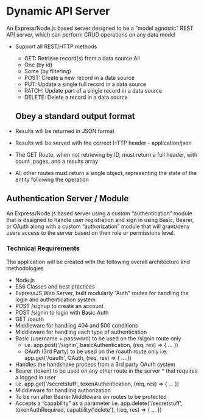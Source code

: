 # Dynamic API Server
An Express/Node.js based server designed to be a “model agnostic” REST API server, which can perform CRUD operations on any data model

* Support all REST/HTTP methods
    * GET: Retrieve record(s) from a data source
All
    * One (by id)
    * Some (by filtering)
     * POST: Create a new record in a data source
    * PUT: Update a single full record in a data source
     * PATCH: Update part of a single record in a data source
    * DELETE: Delete a record in a data source

    ## Obey a standard output format
* Results will be returned in JSON format
* Results will be served with the correct HTTP header - application/json
* The GET Route, when not retrieving by ID, must return a full header, with count ,pages, and a results array
* All other routes must return a single object, representing the state of the entity following the operation

## Authentication Server / Module
An Express/Node.js based server using a custom “authentication” module that is designed to handle user registration and sign in using Basic, Bearer, or OAuth along with a custom “authorization” module that will grant/deny users access to the server based on their role or permissions level.

### Technical Requirements
The application will be created with the following overall architecture and methodologies

 * Node.js
* ES6 Classes and best practices
* ExpressJS Web Server, built modularly
“Auth” routes for handling the login and authentication system
* POST /signup to create an account
* POST /signin to login with Basic Auth
* GET /oauth
* Middleware for handling 404 and 500 conditions
* Middleware for handling each type of authentication
* Basic (username + password) to be used on the /signin route only
    * i.e. app.post('/signin', basicAuthentication, (req, res) => { ... })
    * OAuth (3rd Party) to be used on the /oauth route only
i.e. app.get('/oauth', OAuth, (req, res) => { ... })
* Handles the handshake process from a 3rd party OAuth system
* Bearer (token) to be used on any other route in the server * that requires a logged in user
* i.e. app.get('/secretstuff', tokenAuthentication, (req, res) => { ... })
* Middleware for handling authorization
* To be run after Bearer Middleware on routes to be protected
*  Accepts a “capability” as a parameter
i.e. app.delete('/secretstuff', tokenAuthRequired, capability('delete'), (req, res) => { ... })